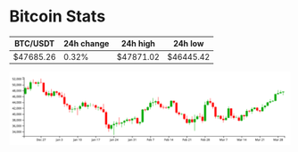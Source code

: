 # Bitcoin Stats

BTC/USDT|24h change|24h high|24h low|
|---|---|---|---|
|$47685.26|0.32%|$47871.02|$46445.42|

<img src="./chart.svg">
